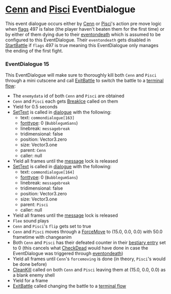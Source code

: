 # [Cenn](../../Enemy%20actions/Enemies/Cenn.md) and [Pisci](../../Enemy%20actions/Enemies/Pisci.md) EventDialogue
This event dialogue occurs either by [Cenn](../../Enemy%20actions/Enemies/Cenn.md) or [Pisci](../../Enemy%20actions/Enemies/Pisci.md)'s action pre move logic when [flags](../../../Flags%20arrays/flags.md) 497 is false (the player haven't beaten them for the first time) or by either of them dying due to their [eventondeath](../../Actors%20states/Enemy%20features.md#eventondeath) which is assumed to be configured to this EventDialogue. Their `eventondeath` gets disabled in [StartBattle](../../StartBattle.md) if `flags` 497 is true meaning this EventDialogue only manages the ending of the first fight.

### EventDialogue 15
This EventDialogue will make sure to thoroughly kill both `Cenn` and `Pisci` through a mini cutscene and call [ExitBattle](../Terminal%20wrappers/ExitBattle.md) to switch the battle to a [terminal flow](../Update%20flows/Terminal%20flow.md):

- The `enemydata` id of both `Cenn` and `Pisci` are obtained
- `Cenn` and `Pisci` each gets [BreakIce](../../../Entities/EntityControl/Notable%20methods/Freeze%20handling.md#breakice) called on them
- Yield for 0.5 seconds
- [SetText](../../../SetText/SetText.md) is called in [dialogue](../../../SetText/Dialogue%20mode.md#dialogue-mode) with the following:
    - text: `commondialogue[163]`
    - [fonttype](../../../SetText/Notable%20states.md#fonttype): 0 (`BubblegumSans`)
    - linebreak: `messagebreak`
    - tridimensional: false
    - position: Vector3.zero
    - size: Vector3.one
    - parent: `Cenn`
    - caller: null
- Yield all frames until the [message](../../../SetText/Notable%20states.md#message) lock is released
- [SetText](../../../SetText/SetText.md) is called in [dialogue](../../../SetText/Dialogue%20mode.md#dialogue-mode) with the following:
    - text: `commondialogue[164]`
    - [fonttype](../../../SetText/Notable%20states.md#fonttype): 0 (`BubblegumSans`)
    - linebreak: `messagebreak`
    - tridimensional: false
    - position: Vector3.zero
    - size: Vector3.one
    - parent: `Pisci`
    - caller: null
- Yield all frames until the [message](../../../SetText/Notable%20states.md#message) lock is released
- `Flee` sound plays
- `Cenn` and `Pisci`'s `flip` gets set to true
- `Cenn` and `Pisci` moves through a [ForceMove](../../../Entities/EntityControl/EntityControl%20Methods.md#forcemove) to (15.0, 0.0, 0.0) with 50.0 frametime with changeanim
- Both `Cenn` and `Pisci` has their defeated counter in their [bestiary entry](../../../Enums%20and%20IDs/librarystuff/Bestiary%20entry.md) set to 0 (this cancels what [CheckDead](../Action%20coroutines/CheckDead.md) would have done in case the EventDialogue was triggered through [eventondeath](../../Actors%20states/Enemy%20features.md#eventondeath))
- Yield all frames until `Cenn`'s `forcemoving` is done (in theory, `Pisci`'s would be done before)
- [CleanKill](../../Actors%20states/CleanKill.md) called on both `Cenn` and `Pisci` leaving them at (15.0, 0.0, 0.0) as a blank enemy shell
- Yield for a frame
- [ExitBattle](../Terminal%20wrappers/ExitBattle.md) called changing the battle to a [terminal flow](../Update%20flows/Terminal%20flow.md)
